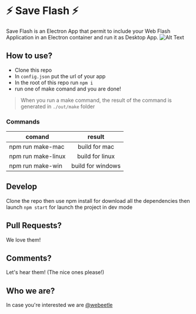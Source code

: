 # ⚡ Save Flash ⚡
Save Flash is an Electron App that permit to include your Web Flash Application in an Electron container and run it as Desktop App.
![Alt Text](https://dev-to-uploads.s3.amazonaws.com/i/q7zuq46hizvh2hdyxwls.png)

## How to use?
- Clone this repo
- In `config.json` put the url of your app
- In the root of this repo run `npm i`
- run one of make comand and you are done!

> When you run a make command, the result of the command is generated in `./out/make` folder

### Commands
| comand   |      result      |
|----------|:-------------:|
| npm run make-mac |  build for mac | 
| npm run make-linux |    build for linux   |   
| npm run make-win |  build for windows |   

## Develop
Clone the repo then use npm install for download all the dependencies then launch `npm start` for launch the project in dev mode

## Pull Requests?
We love them!

## Comments?
Let's hear them! (The nice ones please!)

## Who we are?
In case you're interested we are <a href='https://webeetle.com/'>@webeetle</a>
